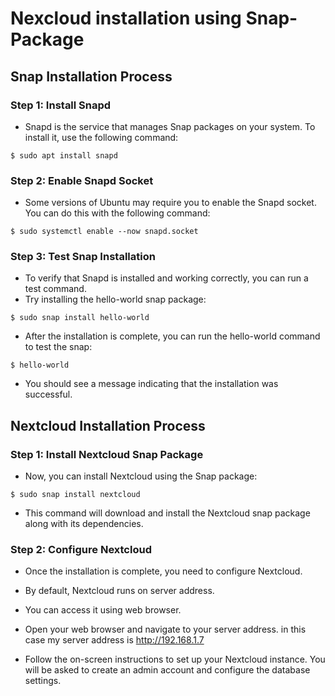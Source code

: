 # Nexcloud installation using Snap-Package

## Snap Installation Process
### Step 1: Install Snapd
   - Snapd is the service that manages Snap packages on your system. To install it, use the following command:
```
$ sudo apt install snapd
```

### Step 2: Enable Snapd Socket
- Some versions of Ubuntu may require you to enable the Snapd socket. You can do this with the following command:
```
$ sudo systemctl enable --now snapd.socket
```

### Step 3: Test Snap Installation
- To verify that Snapd is installed and working correctly, you can run a test command. 
- Try installing the hello-world snap package:
```
$ sudo snap install hello-world
```

- After the installation is complete, you can run the hello-world command to test the snap:
```
$ hello-world
```
- You should see a message indicating that the installation was successful.


## Nextcloud Installation Process
### Step 1: Install Nextcloud Snap Package
- Now, you can install Nextcloud using the Snap package:
```
$ sudo snap install nextcloud
```
- This command will download and install the Nextcloud snap package along with its dependencies.

### Step 2: Configure Nextcloud
- Once the installation is complete, you need to configure Nextcloud.
- By default, Nextcloud runs on server address.
- You can access it using web browser.
- Open your web browser and navigate to your server address. in this case my server address is http://192.168.1.7

- Follow the on-screen instructions to set up your Nextcloud instance. You will be asked to create an admin account and configure the database settings.
